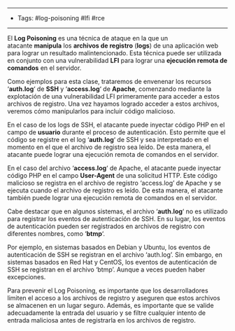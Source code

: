 ------------
- Tags: #log-poisoning #lfi #rce
------------
El **Log Poisoning** es una técnica de ataque en la que un atacante **manipula** los **archivos de registro** (**logs**) de una aplicación web para lograr un resultado malintencionado. Esta técnica puede ser utilizada en conjunto con una vulnerabilidad **LFI** para lograr una **ejecución remota de comandos** en el servidor.

Como ejemplos para esta clase, trataremos de envenenar los recursos ‘**auth.log**‘ de **SSH** y ‘**access.log**‘ de **Apache**, comenzando mediante la explotación de una vulnerabilidad LFI primeramente para acceder a estos archivos de registro. Una vez hayamos logrado acceder a estos archivos, veremos cómo manipularlos para incluir código malicioso.

En el caso de los logs de SSH, el atacante puede inyectar código PHP en el campo de **usuario** durante el proceso de autenticación. Esto permite que el código se registre en el log ‘**auth.log**‘ de SSH y sea interpretado en el momento en el que el archivo de registro sea leído. De esta manera, el atacante puede lograr una ejecución remota de comandos en el servidor.

En el caso del archivo ‘**access.log**‘ de Apache, el atacante puede inyectar código PHP en el campo **User-Agent** de una solicitud HTTP. Este código malicioso se registra en el archivo de registro ‘access.log’ de Apache y se ejecuta cuando el archivo de registro es leído. De esta manera, el atacante también puede lograr una ejecución remota de comandos en el servidor.

Cabe destacar que en algunos sistemas, el archivo ‘**auth.log**‘ no es utilizado para registrar los eventos de autenticación de SSH. En su lugar, los eventos de autenticación pueden ser registrados en archivos de registro con diferentes nombres, como ‘**btmp**‘.

Por ejemplo, en sistemas basados en Debian y Ubuntu, los eventos de autenticación de SSH se registran en el archivo ‘auth.log’. Sin embargo, en sistemas basados en Red Hat y CentOS, los eventos de autenticación de SSH se registran en el archivo ‘btmp’. Aunque a veces pueden haber excepciones.

Para prevenir el Log Poisoning, es importante que los desarrolladores limiten el acceso a los archivos de registro y aseguren que estos archivos se almacenen en un lugar seguro. Además, es importante que se valide adecuadamente la entrada del usuario y se filtre cualquier intento de entrada maliciosa antes de registrarla en los archivos de registro.